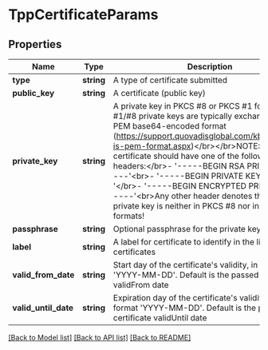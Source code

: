 # TppCertificateParams

## Properties
Name | Type | Description | Notes
------------ | ------------- | ------------- | -------------
**type** | **string** | A type of certificate submitted | 
**public_key** | **string** | A certificate (public key) | 
**private_key** | **string** | A private key in PKCS #8 or PKCS #1 format. PKCS #1/#8 private keys are typically exchanged in the PEM base64-encoded format (https://support.quovadisglobal.com/kb/a37/what-is-pem-format.aspx)&lt;/br&gt;&lt;/br&gt;NOTE: The certificate should have one of the following headers:&lt;/br&gt;- &#39;-----BEGIN RSA PRIVATE KEY-----&#39;&lt;br&gt;- &#39;-----BEGIN PRIVATE KEY-----&#39;&lt;/br&gt;- &#39;-----BEGIN ENCRYPTED PRIVATE KEY-----&#39;&lt;br&gt;Any other header denotes that the private key is neither in PKCS #8 nor in PKCS #1 formats! | 
**passphrase** | **string** | Optional passphrase for the private key | [optional] 
**label** | **string** | A label for certificate to identify in the list of certificates | 
**valid_from_date** | **string** | Start day of the certificate&#39;s validity, in the format &#39;YYYY-MM-DD&#39;. Default is the passed certificate validFrom date | [optional] 
**valid_until_date** | **string** | Expiration day of the certificate&#39;s validity, in the format &#39;YYYY-MM-DD&#39;. Default is the passed certificate validUntil date | [optional] 

[[Back to Model list]](../README.md#documentation-for-models) [[Back to API list]](../README.md#documentation-for-api-endpoints) [[Back to README]](../README.md)


